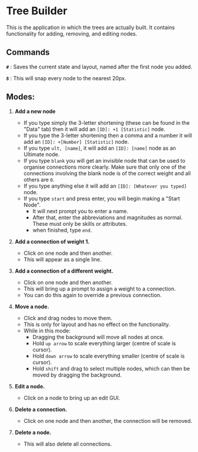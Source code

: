 # **Tree Builder**

This is the application in which the trees are actually built. It contains functionality for adding, removing, and editing nodes. 

## Commands

**`#`** : Saves the current state and layout, named after the first node you added.

**`8`** : This will snap every node to the nearest 20px.

## Modes:
1. **Add a new node**
    - If you type simply the 3-letter shortening (these can be found in the "Data" tab) then it will add an `[ID]: +1 [Statistic]` node. 
    - If you type the 3-letter shortening then a comma and a number it will add an `[ID]: +[Number] [Statistic]` node.
	- If you type `ult, [name]`, it will add an `[ID]: [name]` node as an Ultimate node.
	- If you type `blank` you will get an invisible node that can be used to organise connections more clearly. Make sure that only one of the connections involving the blank node is of the correct weight and all others are `0`.
	- If you type anything else it will add an `[ID]: [Whatever you typed]` node.
	- If you type `start` and press enter, you will begin making a "Start Node".
    	- It will next prompt you to enter a name.
      	- After that, enter the abbreviations and magnitudes as normal. These must only be skills or attributes.
      	- when finished, type `end`.

2. **Add a connection of weight 1.**
    - Click on one node and then another.
    - This will appear as a single line.

3. **Add a connection of a different weight.**
	- Click on one node and then another.
	- This will bring up a prompt to assign a weight to a connection.
	- You can do this again to override a previous connection.

4. **Move a node.**
	- Click and drag nodes to move them.
	- This is only for layout and has no effect on the functionality.
	- While in this mode:
		- Dragging the background will move all nodes at once.
		- Hold `up arrow` to scale everything larger (centre of scale is cursor).
		- Hold `down arrow` to scale everything smaller (centre of scale is cursor).
		- Hold `shift` and drag to select multiple nodes, which can then be moved by dragging the background.

5. **Edit a node.**
	- Click on a node to bring up an edit GUI.

6. **Delete a connection.**
	- Click on one node and then another, the connection will be removed.

7. **Delete a node.**
	- This will also delete all connections.